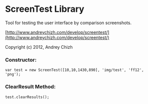 ScreenTest Library
==========
Tool for testing the user interface by comparison screenshots.

[http://www.andreychizh.com/develop/screentest/](http://www.andreychizh.com/develop/screentest/)

Copyright (c) 2012, Andrey Chizh

### Constructor:
    var test = new ScreenTest([10,10,1430,890], 'img/test', 'ff12', 'png');
    
### ClearResult Method: 
    test.clearResults();